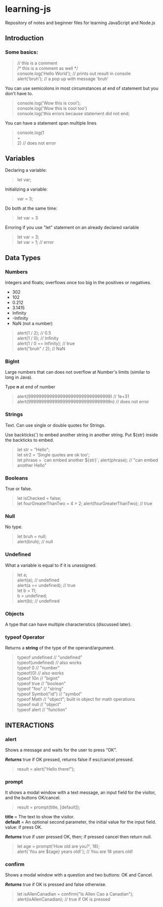 # learning-js
Repository of notes and beginner files for learning JavaScript and Node.js 

## Introduction

### Some basics:
> // this is a comment\
> /* this is a comment as well */\
> console.log('Hello World'); // prints out result in console\
> alert('bruh'); // a pop up with message 'bruh'

You can use semicolons in most circumstances at end of statement but you don't have to.

> console.log('Wow this is cool');\
> console.log('Wow this is cool too')\
> console.log('this errors because statement did not end;

You can have a statement span multiple lines

> console.log(1\
> +\
> 2)  // does not error

## Variables

Declaring a variable:
> let var;

Initializing a variable:
> var = 3;

Do both at the same time:
> let var = 3

Erroring if you use "let" statement on an already declared variable
> let var = 3;\
> let var = 1; // error

## Data Types
### Numbers
Integers and floats; overflows once too big in the positives or negatives.
- 302
- 102
- 0.212 
- 3.1415 
- Infinity
- -Infinity
- NaN (not a number)

> alert(1 / 2); // 0.5\
> alert(1 / 0); // Infinity\
> alert(1 / 0 == Infinity); // true\
> alert("bruh" / 2); // NaN

### BigInt
Large numbers that can does not overflow at Number's limits (similar to long in Java). 

Type **n** at end of number

> alert(9999999999999999999999999999999) // 1e+31\
> alert(9999999999999999999999999999999n) // does not error

### Strings
Text. Can use single or double quotes for Strings.

Use backticks(`) to embed another string in another string. Put ${str} inside the backticks to embed.

> let str = "Hello";\
> let str2 = 'Single quotes are ok too';\
> let phrase = \`can embed another ${str}`;
> alert(phrase);  // "can embed another Hello"

### Booleans
True or false.

> let isChecked = false;\
> let fourGreaterThanTwo = 4 > 2;
> alert(fourGreaterThanTwo); // true

### Null
No type.

> let bruh = null;\
> alert(bruh); // null

### Undefined
What a variable is equal to if it is unassigned.

> let a;\
> alert(a); // undefined\
> alert(a == undefined); // true\
> let b = 11;\
> b = undefined;\
> alert(b); // undefined

### Objects
A type that can have multiple characteristics (discussed later).

### typeof Operator
Returns a **string** of the type of the operand/argument.

> typeof undefined // "undefined"\
> typeof(undefined) // also works\
> typeof 0 // "number"\
> typeof(0) // also works\
> typeof 10n // "bigint"\
> typeof true // "boolean"\
> typeof "foo" // "string"\
> typeof Symbol("id") // "symbol"\
> typeof Math // "object"; built in object for math operations\
> typeof null // "object" \
> typeof alert // "function"

## INTERACTIONS

### alert
Shows a message and waits for the user to press “OK”.

***Returns*** true if OK pressed, returns false if esc/cancel pressed.

>  result = alert("Hello there!");

### prompt

It shows a modal window with a text message, an input field for the visitor, and the buttons OK/cancel.

> result = prompt(title, [default]);

**title** = The text to show the visitor.\
**default** = An optional second parameter, the initial value for the input field.
value: if press OK. 

***Returns*** true if user pressed OK, then; if pressed cancel then return null.

> let age = prompt('How old are you?', 18);\
> alert(\`You are ${age} years old!`); // You are 18 years old!

### confirm
Shows a modal window with a question and two buttons: OK and Cancel.

***Returns*** true if OK is pressed and false otherwise.

> let isAllenCanadian = confirm("Is Allen Cao a Canadian");\
> alert(isAllenCanadian); // true if OK is pressed

